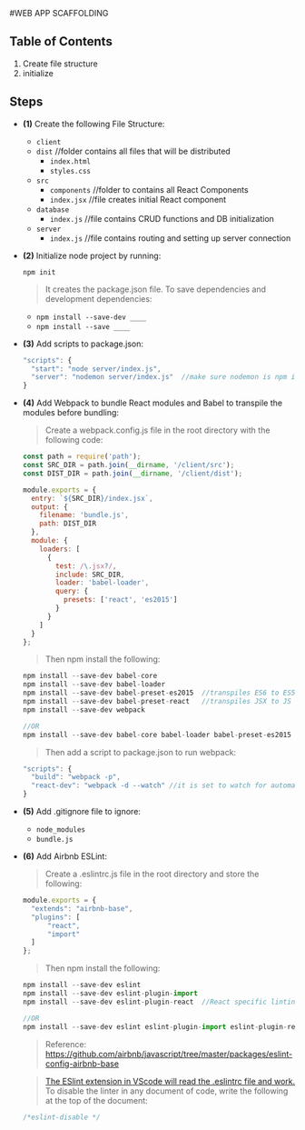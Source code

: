 #WEB APP SCAFFOLDING

## Table of Contents
1) Create file structure
2) initialize

## Steps

  - **(1)** Create the following File Structure:

    - `client`
    - `dist`  //folder contains all files that will be distributed
      - `index.html`
      - `styles.css`
    - `src`
      - `components`  //folder to contains all React Components
      - `index.jsx` //file creates initial React component
    - `database`
      - `index.js`  //file contains CRUD functions and DB initialization
    - `server`
      - `index.js` //file contains routing and setting up server connection

  - **(2)** Initialize node project by running:

    `npm init`

    >It creates the package.json file.
    To save dependencies and  development dependencies:

    - `npm install --save-dev ____`
    - `npm install --save ____`

  - **(3)** Add scripts to package.json:

    ```javascript
    "scripts": {
      "start": "node server/index.js",
      "server": "nodemon server/index.js"  //make sure nodemon is npm installed
    }
    ```

  - **(4)** Add Webpack to bundle React modules and Babel to transpile the modules before bundling:

    > Create a webpack.config.js file in the root directory with the following code:

    ```javascript
    const path = require('path');
    const SRC_DIR = path.join(__dirname, '/client/src');
    const DIST_DIR = path.join(__dirname, '/client/dist');

    module.exports = {
      entry: `${SRC_DIR}/index.jsx`,
      output: {
        filename: 'bundle.js',
        path: DIST_DIR
      },
      module: {
        loaders: [
          {
            test: /\.jsx?/,
            include: SRC_DIR,
            loader: 'babel-loader',
            query: {
              presets: ['react', 'es2015']
            }
          }
        ]
      }
    };
    ```
    
    >Then npm install the following:
    
    ```javascript
    npm install --save-dev babel-core
    npm install --save-dev babel-loader
    npm install --save-dev babel-preset-es2015  //transpiles ES6 to ES5
    npm install --save-dev babel-preset-react   //transpiles JSX to JS
    npm install --save-dev webpack
    
    //OR
    npm install --save-dev babel-core babel-loader babel-preset-es2015 babel-preset-react webpack
    ```
    
    >Then add a script to package.json to run webpack:
    
    ```javascript
    "scripts": {
      "build": "webpack -p",
      "react-dev": "webpack -d --watch" //it is set to watch for automating bundling in development
    }
    ```

- **(5)** Add .gitignore file to ignore:

  - `node_modules`
  - `bundle.js`
  
- **(6)** Add Airbnb ESLint:

  >Create a .eslintrc.js file in the root directory and store the following:

  ```javascript
  module.exports = {
    "extends": "airbnb-base",
    "plugins": [
        "react",
        "import"
    ]
  };
  ```
  
  >Then npm install the following:
  
  ```javascript
  npm install --save-dev eslint
  npm install --save-dev eslint-plugin-import
  npm install --save-dev eslint-plugin-react  //React specific linting rules for ESLint https://github.com/yannickcr/eslint-plugin-react
  
  //OR
  npm install --save-dev eslint eslint-plugin-import eslint-plugin-react
  ```
  
  >Reference: https://github.com/airbnb/javascript/tree/master/packages/eslint-config-airbnb-base

  >[The ESlint extension in VScode will read the .eslintrc file and work.](https://travishorn.com/setting-up-eslint-on-vs-code-with-airbnb-javascript-style-guide-6eb78a535ba6)
  To disable the linter in any document of code, write the following at the top of the document:
  ```javascript
  /*eslint-disable */
  ```

